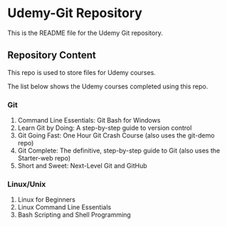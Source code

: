 # Udemy-Git Repository

This is the README file for the Udemy Git repository.

## Repository Content

This repo is used to store files for Udemy courses.

The list below shows the Udemy courses completed using this repo.

### Git
1.  Command Line Essentials: Git Bash for Windows
2.  Learn Git by Doing: A step-by-step guide to version control
3.  Git Going Fast: One Hour Git Crash Course (also uses the git-demo repo)
4.  Git Complete: The definitive, step-by-step guide to Git (also uses the Starter-web repo)
5.  Short and Sweet: Next-Level Git and GitHub

### Linux/Unix
1.  Linux for Beginners 
2.  Linux Command Line Essentials 
3.  Bash Scripting and Shell Programming

